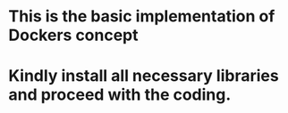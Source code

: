 # This is the basic implementation of Dockers concept 
# Kindly install all necessary libraries and proceed with the coding.

